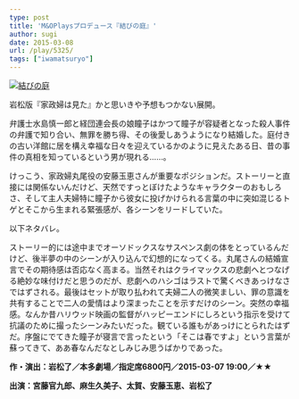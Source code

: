 ```yaml
---
type: post
title: 'M&OPlaysプロデュース『結びの庭』'
author: sugi
date: 2015-03-08
url: /play/5325/
tags: ["iwamatsuryo"]
---
```

<a href="http://i0.wp.com/asharpminor.com/wp-content/uploads/2015/03/hqdefault.jpg" onclick="_gaq.push(['_trackEvent', 'outbound-article', 'http://asharpminor.com/wp-content/uploads/2015/03/hqdefault.jpg', '']);" ><img src="http://i0.wp.com/asharpminor.com/wp-content/uploads/2015/03/hqdefault.jpg?resize=300%2C225" alt="結びの庭" class="alignleft size-medium wp-image-5326" data-recalc-dims="1" /></a>

岩松版『家政婦は見た』かと思いきや予想もつかない展開。

弁護士水島慎一郎と経団連会長の娘瞳子はかつて瞳子が容疑者となった殺人事件の弁護で知り合い、無罪を勝ち得、その後愛しあうようになり結婚した。庭付きの古い洋館に居を構え幸福な日々を迎えているかのように見えたある日、昔の事件の真相を知っているという男が現れる……。

けっこう、家政婦丸尾役の安藤玉恵さんが重要なポジションだ。ストーリーと直接には関係ないんだけど、天然ですっとぼけたようなキャラクターのおもしろさ、そして主人夫婦特に瞳子から彼女に投げかけられる言葉の中に突如混じるトゲとそこから生まれる緊張感が、各シーンをリードしていた。

以下ネタバレ。

ストーリー的には途中までオーソドックスなサスペンス劇の体をとっているんだけど、後半夢の中のシーンが入り込んで幻想的になってくる。丸尾さんの結婚宣言でその期待感は否応なく高まる。当然それはクライマックスの悲劇へとつなげる絶妙な味付けだと思うのだが、悲劇へのハシゴはラストで驚くべきあっけなさではずされる。最後はセットが取り払われて夫婦二人の微笑ましい、罪の意識を共有することで二人の愛情はより深まったことを示すだけのシーン。突然の幸福感。なんか昔ハリウッド映画の監督がハッピーエンドにしろという指示を受けて抗議のために撮ったシーンみたいだった。観ている誰もがあっけにとられたはずだ。序盤にでてきた瞳子が寝言で言ったという「そこは春ですよ」という言葉が蘇ってきて、ああ春なんだなとしみじみ思うばかりであった。

**作・演出：岩松了／本多劇場／指定席6800円／2015-03-07 19:00／★★**

**出演：宮藤官九郎、麻生久美子、太賀、安藤玉恵、岩松了**
